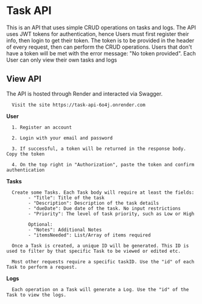 
# Task API

This is an API that uses simple CRUD operations on tasks and logs. 
      The API uses JWT tokens for authentication, hence Users must first register their info, then login to get their token. 
      The token is to be provided in the header of every request, then can perform the CRUD operations.
      Users that don't have a token will be met with the error message: "No token provided".
      Each User can only view their own tasks and logs



## View API

The API is hosted through Render and interacted via Swagger.


      Visit the site https://task-api-6o4j.onrender.com

**User**

      1. Register an account 

      2. Login with your email and password

      3. If successful, a token will be returned in the response body. Copy the token

      4. On the top right in "Authorization", paste the token and confirm authentication



**Tasks**
      
      Create some Tasks. Each Task body will require at least the fields: 
            - "Title": Title of the task
            - "Description": Description of the task details
            - "dueDate": Due date of the task. No input restrictions
            - "Priority": The level of task priority, such as Low or High

            Optional:
            - "Notes": Additional Notes
            - "itemsNeeded": List/Array of items required

      Once a Task is created, a unique ID will be generated. This ID is used to filter by that specific Task to be viewed or edited etc.

      Most other requests require a specific taskID. Use the "id" of each Task to perform a request.


**Logs**

      Each operation on a Task will generate a Log. Use the "id" of the Task to view the logs.